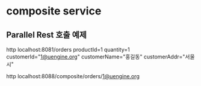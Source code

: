 # composite service  

## Parallel Rest 호출 예제  

http localhost:8081/orders productId=1 quantity=1 customerId="1@uengine.org" customerName="홍길동" customerAddr="서울시"

http localhost:8088/composite/orders/1@uengine.org



